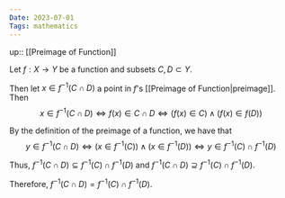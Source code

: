 ```yaml
---
Date: 2023-07-01
Tags: mathematics
---
```

up:: [[Preimage of Function]]

Let $f: X \to Y$ be a function and subsets $C, D \subset Y$.

Then let $x \in f^{-1}(C \cap D)$ a point in $f$'s [[Preimage of Function|preimage]]. Then
$$
x \in f^{-1}(C \cap D) \iff f(x) \in C \cap D \iff (f(x) \in C) \land (f(x) \in f(D))
$$

By the definition of the preimage of a function, we have that 
$$
y \in f^{-1}(C \cap D) \iff (x \in f^{-1}(C)) \land (x \in f^{-1}(D)) \iff y \in f^{-1}(C) \cap f^{-1}(D)
$$

Thus, $f^{-1}(C \cap D) \subseteq f^{-1}(C) \cap f^{-1}(D)$ and $f^{-1}(C \cap D) \supseteq f^{-1}(C) \cap f^{-1}(D)$. 

Therefore, $f^{-1}(C \cap D) = f^{-1}(C) \cap f^{-1}(D)$.
